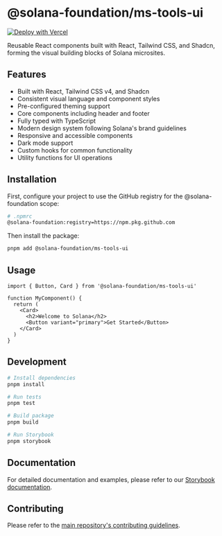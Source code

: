 # @solana-foundation/ms-tools-ui

[![Deploy with Vercel](https://vercel.com/button)](https://vercel.com/new/clone?repository-url=https%3A%2F%2Fgithub.com%2Fsolana-foundation%2Fsolana-ms-tools%2Ftree%2Fmain%2Fpackages%2Fui)

Reusable React components built with React, Tailwind CSS, and Shadcn, forming the visual building blocks of Solana microsites.

## Features

- Built with React, Tailwind CSS v4, and Shadcn
- Consistent visual language and component styles
- Pre-configured theming support
- Core components including header and footer
- Fully typed with TypeScript
- Modern design system following Solana's brand guidelines
- Responsive and accessible components
- Dark mode support
- Custom hooks for common functionality
- Utility functions for UI operations

## Installation

First, configure your project to use the GitHub registry for the @solana-foundation scope:

```bash
# .npmrc
@solana-foundation:registry=https://npm.pkg.github.com
```

Then install the package:

```bash
pnpm add @solana-foundation/ms-tools-ui
```

## Usage

```tsx
import { Button, Card } from '@solana-foundation/ms-tools-ui'

function MyComponent() {
  return (
    <Card>
      <h2>Welcome to Solana</h2>
      <Button variant="primary">Get Started</Button>
    </Card>
  )
}
```

## Development

```bash
# Install dependencies
pnpm install

# Run tests
pnpm test

# Build package
pnpm build

# Run Storybook
pnpm storybook
```

## Documentation

For detailed documentation and examples, please refer to our [Storybook documentation](https://solana-foundation.github.io/solana-ms-tools).

## Contributing

Please refer to the [main repository's contributing guidelines](../../README.md#contributing).
